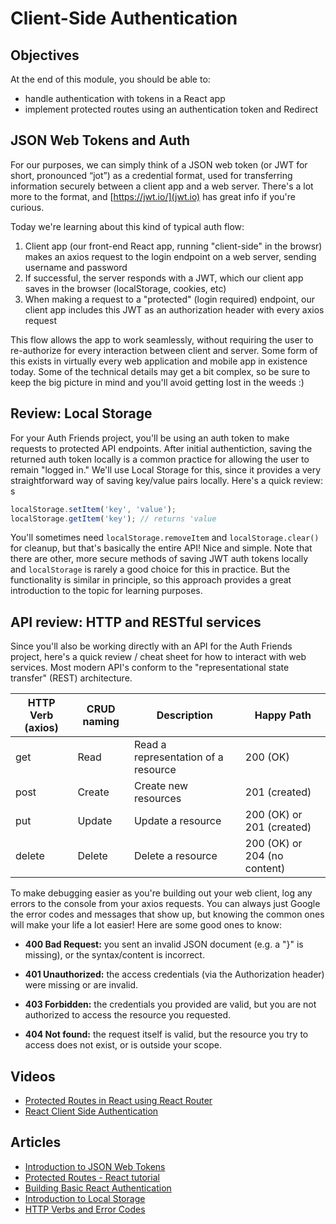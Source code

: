# Client-Side Authentication

## Objectives
At the end of this module, you should be able to:
* handle authentication with tokens in a React app
* implement protected routes using an authentication token and Redirect

## JSON Web Tokens and Auth
For our purposes, we can simply think of a JSON web token (or JWT for short, pronounced “jot”) as a credential format, used for transferring information securely between a client app and a web server. There's a lot more to the format, and [https://jwt.io/](jwt.io) has great info if you're curious.

Today we're learning about this kind of typical auth flow:
1. Client app (our front-end React app, running "client-side" in the browsr) makes an axios request to the login endpoint on a web server, sending username and password
2. If successful, the server responds with a JWT, which our client app saves in the browser (localStorage, cookies, etc)
3. When making a request to a "protected" (login required) endpoint, our client app includes this JWT as an authorization header with every axios request

This flow allows the app to work seamlessly, without requiring the user to re-authorize for every interaction between client and server. Some form of this exists in virtually every web application and mobile app in existence today. Some of the technical details may get a bit complex, so be sure to keep the big picture in mind and you'll avoid getting lost in the weeds :) 

## Review: Local Storage
For your Auth Friends project, you'll be using an auth token to make requests to protected API endpoints. After initial authentiction, saving the returned auth token locally is a common practice for allowing the user to remain "logged in." We'll use Local Storage for this, since it provides a very straightforward way of saving key/value pairs locally. Here's a quick review:
s
```javascript
localStorage.setItem('key', 'value');
localStorage.getItem('key'); // returns 'value
```

You'll sometimes need `localStorage.removeItem` and `localStorage.clear()` for cleanup, but that's basically the entire API! Nice and simple. Note that there are other, more secure methods of saving JWT auth tokens locally and `localStorage` is rarely a good choice for this in practice. But the functionality is similar in principle, so this approach provides a great introduction to the topic for learning purposes.

## API review: HTTP and RESTful services
Since you'll also be working directly with an API for the Auth Friends project, here's a quick review / cheat sheet for how to interact with web services. Most modern API's conform to the "representational state transfer" (REST) architecture.

| HTTP Verb (axios) | CRUD naming      | Description                         | Happy Path                   |
|-------------------|------------------|-------------------------------------|------------------------------|
| get               | Read             | Read a representation of a resource | 200 (OK)                     |
| post              | Create           | Create new resources                | 201 (created)                |
| put               | Update           | Update a resource                   | 200 (OK) or 201 (created)    |
| delete            | Delete           | Delete a resource                   | 200 (OK) or 204 (no content) |

To make debugging easier as you're building out your web client, log any errors to the console from your axios requests. You can always just Google the error codes and messages that show up, but knowing the common ones will make your life a lot easier! Here are some good ones to know:

* **400 Bad Request:** you sent an invalid JSON document (e.g. a "}" is missing), or the syntax/content is incorrect.

* **401 Unauthorized:** the access credentials (via the Authorization header) were missing or are invalid.

* **403 Forbidden:** the credentials you provided are valid, but you are not authorized to access the resource you requested.

* **404 Not found:** the request itself is valid, but the resource you try to access does not exist, or is outside your scope.


## Videos
* [Protected Routes in React using React Router](https://www.youtube.com/watch?v=Y0-qdp-XBJg)
* [React Client Side Authentication](https://www.youtube.com/watch?v=oRL-pttfNSc)

## Articles
* [Introduction to JSON Web Tokens](https://jwt.io/introduction/)
* [Protected Routes - React tutorial](https://medium.com/javascript-in-plain-english/how-to-set-up-protected-routes-in-your-react-application-a3254deda380)
* [Building Basic React Authentication](https://medium.com/better-programming/building-basic-react-authentication-e20a574d5e71)
* [Introduction to Local Storage](https://sebhastian.com/local-storage-introduction)
* [HTTP Verbs and Error Codes](https://developers.evrythng.com/docs/http-verbs-and-error-codes)
